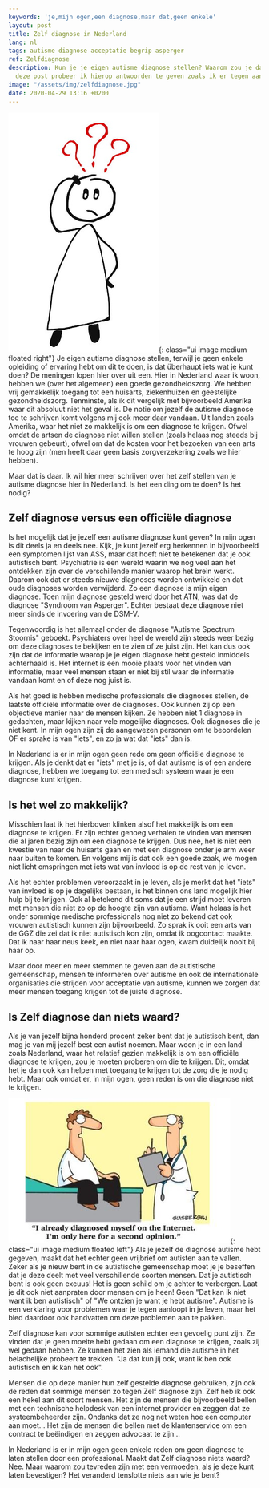 ```yaml
---
keywords: 'je,mijn ogen,een diagnose,maar dat,geen enkele'
layout: post
title: Zelf diagnose in Nederland
lang: nl
tags: autisme diagnose acceptatie begrip asperger
ref: Zelfdiagnose
description: Kun je je eigen autisme diagnose stellen? Waarom zou je dat willen? In
  deze post probeer ik hierop antwoorden te geven zoals ik er tegen aan kijk.
image: "/assets/img/zelfdiagnose.jpg"
date: 2020-04-29 13:16 +0200
---
```

![Zelf diagnose](/assets/img/zelfdiagnose.jpg){: class="ui image medium floated right"}
Je eigen autisme diagnose stellen, terwijl je geen enkele opleiding of ervaring hebt om dit te doen, is dat überhaupt iets wat je kunt doen? De meningen lopen hier over uit een. Hier in Nederland waar ik woon, hebben we (over het algemeen) een goede gezondheidszorg. We hebben vrij gemakkelijk toegang tot een huisarts, ziekenhuizen en geestelijke gezondheidszorg. Tenminste, als ik dit vergelijk met bijvoorbeeld Amerika waar dit absoluut niet het geval is. De notie om jezelf de autisme diagnose toe te schrijven komt volgens mij ook meer daar vandaan. Uit landen zoals Amerika, waar het niet zo makkelijk is om een diagnose te krijgen. Ofwel omdat de artsen de diagnose niet willen stellen (zoals helaas nog steeds bij vrouwen gebeurt), ofwel om dat de kosten voor het bezoeken van een arts te hoog zijn (men heeft daar geen basis zorgverzekering zoals we hier hebben).

Maar dat is daar. Ik wil hier meer schrijven over het zelf stellen van je autisme diagnose hier in Nederland. Is het een ding om te doen? Is het nodig?

## Zelf diagnose versus een officiële diagnose

Is het mogelijk dat je jezelf een autisme diagnose kunt geven? In mijn ogen is dit deels ja en deels nee. Kijk, je kunt jezelf erg herkennen in bijvoorbeeld een symptomen lijst van ASS, maar dat hoeft niet te betekenen dat je ook autistisch bent. Psychiatrie is een wereld waarin we nog veel aan het ontdekken zijn over de verschillende manier waarop het brein werkt. Daarom ook dat er steeds nieuwe diagnoses worden ontwikkeld en dat oude diagnoses worden verwijderd. Zo een diagnose is mijn eigen diagnose. Toen mijn diagnose gesteld werd door het ATN, was dat de diagnose "Syndroom van Asperger". Echter bestaat deze diagnose niet meer sinds de invoering van de DSM-V.

Tegenwoordig is het allemaal onder de diagnose "Autisme Spectrum Stoornis" geboekt. Psychiaters over heel de wereld zijn steeds weer bezig om deze diagnoses te bekijken en te zien of ze juist zijn. Het kan dus ook zijn dat de informatie waarop je je eigen diagnose hebt gesteld inmiddels achterhaald is. Het internet is een mooie plaats voor het vinden van informatie, maar veel mensen staan er niet bij stil waar de informatie vandaan komt en of deze nog juist is.

Als het goed is hebben medische professionals die diagnoses stellen, de laatste officiële informatie over de diagnoses. Ook kunnen zij op een objectieve manier naar de mensen kijken. Ze hebben niet 1 diagnose in gedachten, maar kijken naar vele mogelijke diagnoses. Ook diagnoses die je niet kent. In mijn ogen zijn zij de aangewezen personen om te beoordelen OF er sprake is van "iets", en zo ja wat dat "iets" dan is.

In Nederland is er in mijn ogen geen rede om geen officiële diagnose te krijgen. Als je denkt dat er "iets" met je is, of dat autisme is of een andere diagnose, hebben we toegang tot een medisch systeem waar je een diagnose kunt krijgen.

## Is het wel zo makkelijk?

Misschien laat ik het hierboven klinken alsof het makkelijk is om een diagnose te krijgen. Er zijn echter genoeg verhalen te vinden van mensen die al jaren bezig zijn om een diagnose te krijgen. Dus nee, het is niet een kwestie van naar de huisarts gaan en met een diagnose onder je arm weer naar buiten te komen. En volgens mij is dat ook een goede zaak, we mogen niet licht omspringen met iets wat van invloed is op de rest van je leven.

Als het echter problemen veroorzaakt in je leven, als je merkt dat het "iets" van invloed is op je dagelijks bestaan, is het binnen ons land mogelijk hier hulp bij te krijgen. Ook al betekend dit soms dat je een strijd moet leveren met mensen die niet zo op de hoogte zijn van autisme. Want helaas is het onder sommige medische professionals nog niet zo bekend dat ook vrouwen autistisch kunnen zijn bijvoorbeeld. Zo sprak ik ooit een arts van de GGZ die zei dat ik niet autistisch kon zijn, omdat ik oogcontact maakte. Dat ik naar haar neus keek, en niet naar haar ogen, kwam duidelijk nooit bij haar op.

Maar door meer en meer stemmen te geven aan de autistische gemeenschap, mensen te informeren over autisme en ook de internationale organisaties die strijden voor acceptatie van autisme, kunnen we zorgen dat meer mensen toegang krijgen tot de juiste diagnose.

## Is Zelf diagnose dan niets waard?

Als je van jezelf bijna honderd procent zeker bent dat je autistisch bent, dan mag je van mij jezelf best een autist noemen. Maar woon je in een land zoals Nederland, waar het relatief gezien makkelijk is om een officiële diagnose te krijgen, zou je moeten proberen om die te krijgen. Dit, omdat het je dan ook kan helpen met toegang te krijgen tot de zorg die je nodig hebt. Maar ook omdat er, in mijn ogen, geen reden is om die diagnose niet te krijgen.

![Zelf diagnose en Second Opion](/assets/img/cartoon-glasbergen-internetdiagnose.jpg){: class="ui image medium floated left"}
Als je jezelf de diagnose autisme hebt gegeven, maakt dat het echter geen vrijbrief om autisten aan te vallen. Zeker als je nieuw bent in de autistische gemeenschap moet je je beseffen dat je deze deelt met veel verschillende soorten mensen. Dat je autistisch bent is ook geen excuus! Het is geen schild om je achter te verbergen. Laat je dit ook niet aanpraten door mensen om je heen! Geen "Dat kan ik niet want ik ben autistisch" of "We ontzien je want je hebt autisme". Autisme is een verklaring voor problemen waar je tegen aanloopt in je leven, maar het bied daardoor ook handvatten om deze problemen aan te pakken.

Zelf diagnose kan voor sommige autisten echter een gevoelig punt zijn. Ze vinden dat je geen moeite hebt gedaan om een diagnose te krijgen, zoals zij wel gedaan hebben. Ze kunnen het zien als iemand die autisme in het belachelijke probeert te trekken. "Ja dat kun jij ook, want ik ben ook autistisch en ik kan het ook".

Mensen die op deze manier hun zelf gestelde diagnose gebruiken, zijn ook de reden dat sommige mensen zo tegen Zelf diagnose zijn. Zelf heb ik ook een hekel aan dit soort mensen. Het zijn de mensen die bijvoorbeeld bellen met een technische helpdesk van een internet provider en zeggen dat ze systeembeheerder zijn. Ondanks dat ze nog net weten hoe een computer aan moet... Het zijn de mensen die bellen met de klantenservice om een contract te beëindigen en zeggen advocaat te zijn...

In Nederland is er in mijn ogen geen enkele reden om geen diagnose te laten stellen door een professional. Maakt dat Zelf diagnose niets waard? Nee. Maar waarom zou tevreden zijn met een vermoeden, als je deze kunt laten bevestigen? Het veranderd tenslotte niets aan wie je bent?
